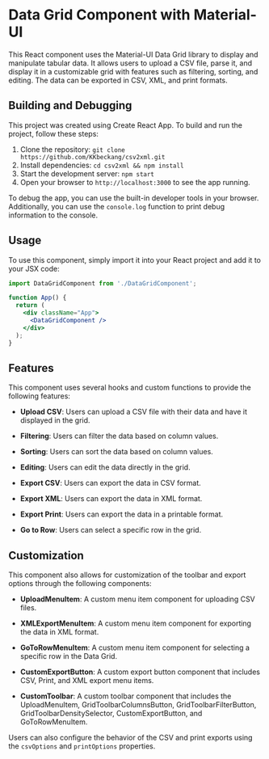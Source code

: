# Data Grid Component with Material-UI

This React component uses the Material-UI Data Grid library to display and manipulate tabular data. It allows users to upload a CSV file, parse it, and display it in a customizable grid with features such as filtering, sorting, and editing. The data can be exported in CSV, XML, and print formats.

## Building and Debugging

This project was created using Create React App. To build and run the project, follow these steps:

1. Clone the repository: `git clone https://github.com/KKbeckang/csv2xml.git`
2. Install dependencies: `cd csv2xml && npm install`
3. Start the development server: `npm start`
4. Open your browser to `http://localhost:3000` to see the app running.

To debug the app, you can use the built-in developer tools in your browser. Additionally, you can use the `console.log` function to print debug information to the console.

## Usage

To use this component, simply import it into your React project and add it to your JSX code:

```jsx
import DataGridComponent from './DataGridComponent';

function App() {
  return (
    <div className="App">
      <DataGridComponent />
    </div>
  );
}
```

## Features

This component uses several hooks and custom functions to provide the following features:

- **Upload CSV**: Users can upload a CSV file with their data and have it displayed in the grid.

- **Filtering**: Users can filter the data based on column values.

- **Sorting**: Users can sort the data based on column values.

- **Editing**: Users can edit the data directly in the grid.

- **Export CSV**: Users can export the data in CSV format.

- **Export XML**: Users can export the data in XML format.

- **Export Print**: Users can export the data in a printable format.

- **Go to Row**: Users can select a specific row in the grid.

## Customization

This component also allows for customization of the toolbar and export options through the following components:

- **UploadMenuItem**: A custom menu item component for uploading CSV files.

- **XMLExportMenuItem**: A custom menu item component for exporting the data in XML format.

- **GoToRowMenuItem**: A custom menu item component for selecting a specific row in the Data Grid.

- **CustomExportButton**: A custom export button component that includes CSV, Print, and XML export menu items.

- **CustomToolbar**: A custom toolbar component that includes the UploadMenuItem, GridToolbarColumnsButton, GridToolbarFilterButton, GridToolbarDensitySelector, CustomExportButton, and GoToRowMenuItem.

Users can also configure the behavior of the CSV and print exports using the `csvOptions` and `printOptions` properties.
